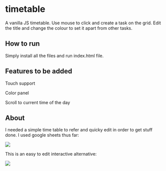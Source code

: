 # timetable
A vanilla JS timetable. Use mouse to click and create a task on the grid. Edit the title and change the colour to set it apart from other tasks.

How to run
---
Simply install all the files and run index.html file.

Features to be added
---
Touch support

Color panel

Scroll to current time of the day

About
---
I needed a simple time table to refer and quicky edit in order to get stuff done. I used google sheets thus far:

![](https://i.imgur.com/A9WnV0t.jpg)

This is an easy to edit interactive alternative:

![](https://i.imgur.com/K7EOCM1.png)
